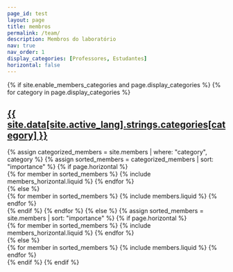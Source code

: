 ```yaml
---
page_id: test
layout: page
title: membros
permalink: /team/
description: Membros do laboratório
nav: true
nav_order: 1
display_categories: [Professores, Estudantes]
horizontal: false
---
```


<!-- pages/members.md -->
<div class="projects">
  {% if site.enable_members_categories and page.display_categories %}
    <!-- Display categorized members -->
    {% for category in page.display_categories %}
      <a id="{{ site.data[site.active_lang].strings.categories[category] }}" href=".#{{ site.data[site.active_lang].strings.categories[category] }}">
        <h2 class="category-member">{{ site.data[site.active_lang].strings.categories[category] }}</h2>
      </a>
      {% assign categorized_members = site.members | where: "category", category %}
      {% assign sorted_members = categorized_members | sort: "importance" %}
      <!-- Generate cards for each member -->
      {% if page.horizontal %}
        <div class="container">
          <div class="row row-cols-1 row-cols-md-2">
            {% for member in sorted_members %}
              {% include members_horizontal.liquid %}
            {% endfor %}
          </div>
        </div>
      {% else %}
        <div class="row row-cols-1 row-cols-md-3">
          {% for member in sorted_members %}
            {% include members.liquid %}
          {% endfor %}
        </div>
      {% endif %}
    {% endfor %}
  {% else %}
    <!-- Display members without categories -->
    {% assign sorted_members = site.members | sort: "importance" %}
    <!-- Generate cards for each members -->
    {% if page.horizontal %}
      <div class="container">
        <div class="row row-cols-1 row-cols-md-2">
          {% for member in sorted_members %}
            {% include members_horizontal.liquid %}
          {% endfor %}
        </div>
      </div>
    {% else %}
      <div class="row row-cols-1 row-cols-md-3">
        {% for member in sorted_members %}
          {% include members.liquid %}
        {% endfor %}
      </div>
    {% endif %}
  {% endif %}
</div>
